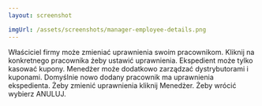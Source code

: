 ```yaml
---
layout: screenshot

imgUrl: /assets/screenshots/manager-employee-details.png
---
```

Właściciel firmy może zmieniać uprawnienia swoim pracownikom. Kliknij na konkretnego pracownika żeby ustawić uprawnienia.  Ekspedient może tylko kasować kupony. Menedżer może dodatkowo zarządzać dystrybutorami i kuponami.
Domyślnie nowo dodany pracownik ma uprawnienia ekspedienta. Żeby zmienić uprawnienia kliknij Menedżer. Żeby wrócić wybierz ANULUJ.
